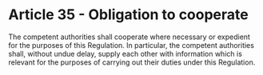 # Article 35 - Obligation to cooperate


The competent authorities shall cooperate where necessary or expedient for the purposes of this Regulation. In particular, the competent authorities shall, without undue delay, supply each other with information which is relevant for the purposes of carrying out their duties under this Regulation.
